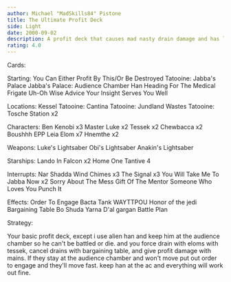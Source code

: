 ```yaml
---
author: Michael "MadSkills84" Pistone
title: The Ultimate Profit Deck
side: Light
date: 2000-09-02
description: A profit deck that causes mad nasty drain damage and has lots of retrieval with mad activation.
rating: 4.0
---
```

Cards: 

Starting:
You Can Either Profit By This/Or Be Destroyed
Tatooine: Jabba's Palace
Jabba's Palace: Audience Chamber
Han
Heading For The Medical Frigate
Uh-Oh
Wise Advice
Your Insight Serves You Well

Locations:
Kessel
Tatooine: Cantina
Tatooine: Jundland Wastes
Tatooine: Tosche Station x2

Characters:
Ben Kenobi x3
Master Luke x2
Tessek x2
Chewbacca x2
Boushhh
EPP Leia
Elom x7
Hnemthe x2

Weapons:
Luke's Lightsaber
Obi's Lightsaber
Anakin's Lightsaber

Starships:
Lando In Falcon x2
Home One
Tantive 4

Interrupts:
Nar Shadda Wind Chimes x3
The Signal x3
You Will Take Me To Jabba Now x2
Sorry About The Mess
Gift Of The Mentor
Someone Who Loves You
Punch It

Effects:
Order To Engage
Bacta Tank
WAYTTPOU
Honor of the jedi
Bargaining Table
Bo Shuda
Yarna D'al gargan
Battle Plan

Strategy: 

Your basic profit deck, except i use alien han and keep him at the audience chamber so he can't be battled or die.  and you force drain with eloms with tessek, cancel drains with bargaining table, and give profit damage with mains.  If they stay at the audience chamber and won't move put out order to engage and they'll move fast.  keep han at the ac and everything will work out fine.